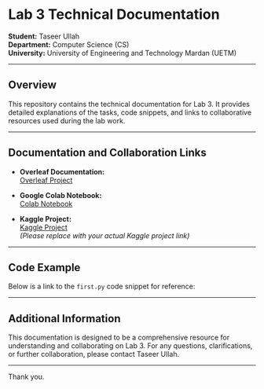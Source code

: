 # Lab 3 Technical Documentation

**Student:** Taseer Ullah  
**Department:** Computer Science (CS)  
**University:** University of Engineering and Technology Mardan (UETM)

---

## Overview

This repository contains the technical documentation for Lab 3. It provides detailed explanations of the tasks, code snippets, and links to collaborative resources used during the lab work.

---

## Documentation and Collaboration Links

- **Overleaf Documentation:**  
  [Overleaf Project]([https://www.overleaf.com/project/your_project_link](https://www.overleaf.com/1256621935qmvbgsbzvcph#7c3308))  
  

- **Google Colab Notebook:**  
  [Colab Notebook](https://colab.research.google.com/drive/1AUZElDKZAHUGkJUcQ6QWngCIHmjQTz57?usp=sharing)

- **Kaggle Project:**  
  [Kaggle Project](https://www.kaggle.com/code/taseerullah66/hello-py)  
  *(Please replace with your actual Kaggle project link)*

---

## Code Example

Below is a link to the `first.py` code snippet for reference:

<script src="https://gist.github.com/taseeer/69a57e076b2f2e907b62d9dfaf6e6012.js"></script>

---

## Additional Information

This documentation is designed to be a comprehensive resource for understanding and collaborating on Lab 3. For any questions, clarifications, or further collaboration, please contact Taseer Ullah.

---

Thank you.
